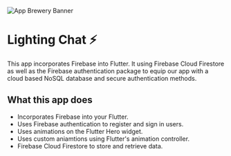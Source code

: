 ![App Brewery Banner](https://github.com/londonappbrewery/Images/blob/master/AppBreweryBanner.png)

# Lighting Chat ⚡️

This app incorporates Firebase into Flutter. It using Firebase Cloud Firestore as well as the Firebase authentication package to equip our app with a cloud based NoSQL database and secure authentication methods.

## What this app does

- Incorporates Firebase into your Flutter.
- Uses Firebase authentication to register and sign in users.
- Uses animations on the Flutter Hero widget.
- Uses custom aniamtions using Flutter's animation controller.
- Firebase Cloud Firestore to store and retrieve data.
